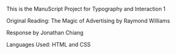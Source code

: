 This is the ManuScript Project for Typography and Interaction 1

Original Reading: The Magic of Advertising by Raymond Williams

Response by Jonathan Chiang

Languages Used: HTML and CSS
